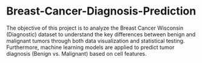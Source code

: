 # Breast-Cancer-Diagnosis-Prediction
The objective of this project is to analyze the Breast Cancer Wisconsin (Diagnostic) dataset to understand the key differences between benign and malignant tumors through both data visualization and statistical testing. Furthermore, machine learning models are applied to predict tumor diagnosis (Benign vs. Malignant) based on cell features.
